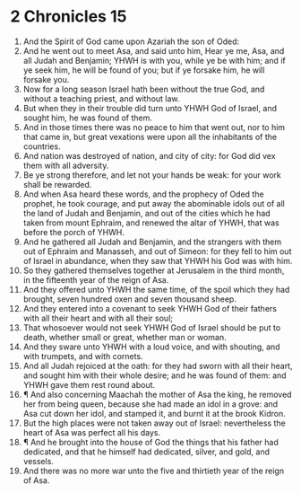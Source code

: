 ﻿# 2 Chronicles 15
1. And the Spirit of God came upon Azariah the son of Oded: 
2. And he went out to meet Asa, and said unto him, Hear ye me, Asa, and all Judah and Benjamin; YHWH is with you, while ye be with him; and if ye seek him, he will be found of you; but if ye forsake him, he will forsake you. 
3. Now for a long season Israel hath been without the true God, and without a teaching priest, and without law. 
4. But when they in their trouble did turn unto YHWH God of Israel, and sought him, he was found of them. 
5. And in those times there was no peace to him that went out, nor to him that came in, but great vexations were upon all the inhabitants of the countries. 
6. And nation was destroyed of nation, and city of city: for God did vex them with all adversity. 
7. Be ye strong therefore, and let not your hands be weak: for your work shall be rewarded. 
8. And when Asa heard these words, and the prophecy of Oded the prophet, he took courage, and put away the abominable idols out of all the land of Judah and Benjamin, and out of the cities which he had taken from mount Ephraim, and renewed the altar of YHWH, that was before the porch of YHWH. 
9. And he gathered all Judah and Benjamin, and the strangers with them out of Ephraim and Manasseh, and out of Simeon: for they fell to him out of Israel in abundance, when they saw that YHWH his God was with him. 
10. So they gathered themselves together at Jerusalem in the third month, in the fifteenth year of the reign of Asa. 
11. And they offered unto YHWH the same time, of the spoil which they had brought, seven hundred oxen and seven thousand sheep. 
12. And they entered into a covenant to seek YHWH God of their fathers with all their heart and with all their soul; 
13. That whosoever would not seek YHWH God of Israel should be put to death, whether small or great, whether man or woman. 
14. And they sware unto YHWH with a loud voice, and with shouting, and with trumpets, and with cornets. 
15. And all Judah rejoiced at the oath: for they had sworn with all their heart, and sought him with their whole desire; and he was found of them: and YHWH gave them rest round about. 
16. ¶ And also concerning Maachah the mother of Asa the king, he removed her from being queen, because she had made an idol in a grove: and Asa cut down her idol, and stamped it, and burnt it at the brook Kidron. 
17. But the high places were not taken away out of Israel: nevertheless the heart of Asa was perfect all his days. 
18. ¶ And he brought into the house of God the things that his father had dedicated, and that he himself had dedicated, silver, and gold, and vessels. 
19. And there was no more war unto the five and thirtieth year of the reign of Asa. 
